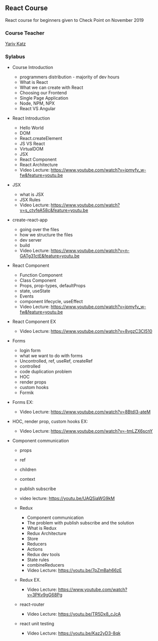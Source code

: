 ## React Course

React course for beginners given to Check Point on November 2019

### Course Teacher

[Yariv Katz](https://il.linkedin.com/in/yariv-katz "Yariv Katz")

### Sylabus

- Course Introduction
  - programmers distribution - majority of dev hours
  - What is React
  - What we can create with React
  - Choosing our Frontend
  - Single Page Application
  - Node, NPM, NPX
  - React VS Angular

- React Introduction
  - Hello World
  - DOM
  - React.createElement
  - JS VS React
  - VirtualDOM
  - JSX
  - React Component
  - React Architecture
  - Video Lecture: https://www.youtube.com/watch?v=jpmyfv_w-fw&feature=youtu.be

- JSX
  - what is JSX
  - JSX Rules
  - Video Lecture: https://www.youtube.com/watch?v=s_ctvfeA58c&feature=youtu.be

- create-react-app
  - going over the files
  - how we structure the files
  - dev server
  - build
  - Video Lecture: https://www.youtube.com/watch?v=n-GATg31ctE&feature=youtu.be

- React Component
  - Function Component
  - Class Component
  - Props, prop-types, defaultProps
  - state, useState
  - Events
  - component lifecycle, useEffect
  - Video Lecture: https://www.youtube.com/watch?v=jpmyfv_w-fw&feature=youtu.be

- React Component EX
  - Video Lecture: https://www.youtube.com/watch?v=8vgzC3CI510

- Forms
  - login form
  - what we want to do with forms
  - Uncontrolled, ref, useRef, createRef
  - controlled
  - code duplication problem
  - HOC
  - render props
  - custom hooks
  - Formik

- Forms EX:
  - Video Lecture: https://www.youtube.com/watch?v=8BtdI3-ateM

- HOC, render prop, custom hooks EX:
  - Video Lecture: https://www.youtube.com/watch?v=-tmLZX6scnY

- Component communication
  - props
  - ref
  - children
  - context
  - publish subscribe
  - video lecture: https://youtu.be/UAQSiaWG9kM

  - Redux
    - Component communication
    - The problem with publish subscribe and the solution
    - What is Redux
    - Redux Architecture
    - Store
    - Reducers
    - Actions
    - Redux dev tools
    - State rules
    - combineReducers
    - Video Lecture: https://youtu.be/7pZmBah66zE

  - Redux EX.
    - Video Lecture: https://www.youtube.com/watch?v=3PKv9gG68Pg

  - react-router
    - Video Lecture: https://youtu.be/TR5Dx8_cJcA

  - react unit testing
    - Video Lecture: https://youtu.be/Kaz2yD3-8qk


